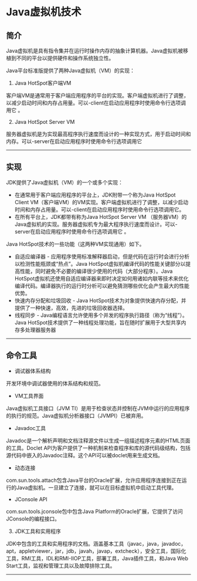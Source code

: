 #   Java虚拟机技术

##  简介
Java虚拟机是具有指令集并在运行时操作内存的抽象计算机器。Java虚拟机被移植到不同的平台以提供硬件和操作系统独立性。

Java平台标准版提供了两种Java虚拟机（VM）的实现：

1.  Java HotSpot客户端VM

客户端VM是通常用于客户端应用程序的平台的实现。客户端虚拟机进行了调整，以减少启动时间和内存占用量。可以-client在启动应用程序时使用命令行选项调用它 。

2.  Java HotSpot Server VM

服务器虚拟机是为实现最高程序执行速度而设计的一种实现方式，用于启动时间和内存。可以-server在启动应用程序时使用命令行选项调用它

----

##  实现

JDK提供了Java虚拟机（VM）的一个或多个实现：
-   在通常用于客户端应用程序的平台上，JDK附带一个称为Java HotSpot Client VM（客户端VM）的VM实现。客户端虚拟机进行了调整，以减少启动时间和内存占用量。可以-client在启动应用程序时使用命令行选项调用它。
-   在所有平台上，JDK都带有称为Java HotSpot Server VM （服务器VM）的Java虚拟机的实现。服务器虚拟机专为最大程序执行速度而设计。可以-server在启动应用程序时使用命令行选项调用它 。

Java HotSpot技术的一些功能（这两种VM实现通用）如下。
-   自适应编译器 - 应用程序使用标准解释器启动，但是代码在运行时会进行分析以检测性能瓶颈或“热点”。Java HotSpot虚拟机编译代码的性能关键部分以提高性能，同时避免不必要的编译很少使用的代码（大部分程序）。Java HotSpot虚拟机还使用自适应编译器来即时决定如何用诸如内联等技术来优化编译代码。编译器执行的运行时分析可以避免猜测哪些优化会产生最大的性能优势。
-   快速内存分配和垃圾回收 - Java HotSpot技术为对象提供快速内存分配，并提供了一种快速，高效，先进的垃圾回收器选择。
-   线程同步 - Java编程语言允许使用多个并发的程序执行路径（称为“线程”）。Java HotSpot技术提供了一种线程处理功能，旨在随时扩展用于大型共享内存多处理器服务器

----

##  命令工具

-   调试器体系结构

开发环境中调试器使用的体系结构和规范。

-   VM工具界面

Java虚拟机工具接口（JVM TI）是用于检查状态并控制在JVM中运行的应用程序的执行的规范。Java虚拟机分析器接口（JVMPI）已被弃用。

-   Javadoc工具

Javadoc是一个解析声明和文档注释源文件以生成一组描述程序元素的HTML页面的工具。Doclet API为客户提供了一种机制来检查程序和库的源代码级结构，包括源代码中嵌入的Javadoc注释。这个API可以被doclet用来生成文档。

-   动态连接

com.sun.tools.attach包含Java平台的Oracle扩展，允许应用程序连接到正在运行的Java虚拟机。一旦建立了连接，就可以在目标虚拟机中启动工具代理。

-   JConsole API

com.sun.tools.jconsole包中包含Java Platform的Oracle扩展，它提供了访问JConsole的编程接口。

3.  JDK工具和实用程序

JDK中包含的工具和实用程序的文档。涵盖基本工具（javac，java，javadoc，apt，appletviewer，jar，jdb，javah，javap，extcheck），安全工具，国际化工具，RMI工具，IDL和RMI-IIOP工具，部署工具，Java插件工具，和Java Web Start工具，监视和管理工具以及故障排除工具。

-----

